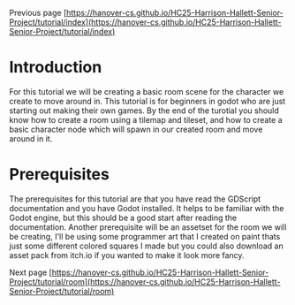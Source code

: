 Previous page [https://hanover-cs.github.io/HC25-Harrison-Hallett-Senior-Project/tutorial/index](https://hanover-cs.github.io/HC25-Harrison-Hallett-Senior-Project/tutorial/index)

# Introduction
For this tutorial we will be creating a basic room scene for the character we create to move around in. This tutorial is for beginners in godot who are just starting out making their own games. By the end of the turotial you should know how to create a room using a tilemap and tileset, and how to create a basic character node which will spawn in our created room and move around in it. 

# Prerequisites
The prerequisites for this tutorial are that you have read the GDScript documentation and you have Godot installed. It helps to be familiar with the Godot engine, but this should be a good start after reading the documentation. Another prerequisite will be an assetset for the room we will be creating, I'll be using some programmer art that I created on paint thats just some different colored squares I made but you could also download an asset pack from itch.io if you wanted to make it look more fancy.


Next page [https://hanover-cs.github.io/HC25-Harrison-Hallett-Senior-Project/tutorial/room](https://hanover-cs.github.io/HC25-Harrison-Hallett-Senior-Project/tutorial/room)

